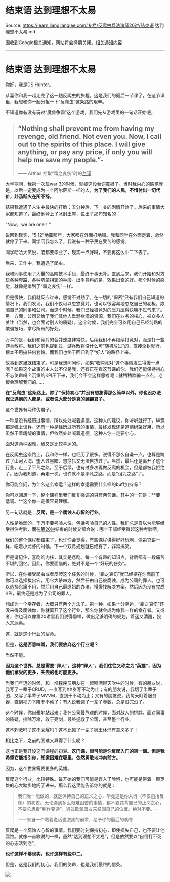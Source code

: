 # 结束语 达到理想不太易 

Source: https://learn.lianglianglee.com/专栏/反爬虫兵法演绎20讲/结束语 达到理想不太易.md

因收到Google相关通知，网站将会择期关闭。[相关通知内容](https://lumendatabase.org/notices/44265620)

---

# 结束语 达到理想不太易

你好，我是DS Hunter。

恭喜你和我一起走完了这一趟反爬虫的旅程。这是我们的最后一节课了，在这节课里，我想和你一起分担一下“反爬虫”这条路的艰辛。

不知道你有没有玩过“魔兽争霸”这个游戏，我们先从游戏里的一句话开始吧。

> “Nothing shall prevent me from having my revenge, old friend. Not even you. Now, I call out to the spirits of this place. I will give anything, or pay any price, if only you will help me save my people.”-
> -
>
> —— Arthas 拾取“霜之哀伤”时的[台词](https://wowpedia.fandom.com/wiki/Arthas_Menethil)

大学期间，我第一次玩war 3的时候，就被这段台词震撼了。当时我内心的感觉就是，以后一定要成为一个阿尔萨斯一样的人，**为了我们的人民，不惜付出一切代价，赴汤蹈火在所不辞。**

结果我遭遇了人生中最快的打脸：五分钟后，下一关的剧情开始了。后来的事情大家都知道了，最终他登上了冰封王座，说出了那句知名的：

“Now，we are one！”

说回到现实，“5·12”地震那年，大家都在外面打地铺。我和同学在外面走着，忽然就停了下来。同学问我怎么了，我说有一种子民在受苦的感觉。

同学哈哈大笑说，咱都要毕业了，现实一点好吗，不要再这么中二下去了。

后来，工作中，我遭遇了爬虫。

我和同事使用了大量的高阶技术手段，最终于事无补。直到后来，我们开始和对方玩各种套路、各种坑蒙拐骗的手段。出乎意料的是，效果出奇的好。那个时候的感觉，就像是拿到了“霜之哀伤”一样。

但是很快，我们就反应过来，感觉不对劲了。在一切的“保密”只有我们自己知道的情况下，我们发现，我们不仅可以忽悠竞对，也可以很容易地忽悠自己的老板，欺骗自己的同事和公司。而这个时候，我们已经被竞对的压力压得快喘不过气来了。另一方面，公司又给了我们其他人垂涎欲滴的资源，我们在业务的核心，被众多人关注（当然，也会面对别人的质疑）。这个时候，我们完全可以用自己已经纯熟的欺骗技巧，拿尽所有的好处。

万幸的是，我们和竞对的合并速度非常快。后续我们不再继续打竞对，而是打一些游兵散将。我们之前也提到过，游兵散将没什么可“随机放过”的，直接全封就行，根本不用搞任何套路。而我们也终于回归到了“好人”的路径上来。

故事到这里就结束了。可是我想问问你，如果“收购竞对”这个事情发生得慢一点呢？如果这个故事的主人公不仅是我，还有正在看这节课的你，我们还能保持初心不忘使命吗？沉重的KPI压下来，我们会不会这样思考呢：就稍稍欺骗一点点，老板会理解我们的……

**在“反爬虫”这条路上，除了“保持初心”并没有想象得那么简单以外，你也没办法保证遇到的人都是，或者说大部分是真的翩翩君子。**

这个世界有两种伪君子。

一种是没有经历过事情，所以处处喊着道德。这种人的建议，你听听就行了，毕竟都是纸上谈兵。还有一种是经历过所有的事情，最终发现还是道德绑架好用，所以虽然干着龌龊的事情，但依然处处喊着道德。这种人你一定要小心。

面对这两种困难，我又是比较幸运的。

在反爬虫这条路上，我和你一样，也经历了很多。说得不那么自谦一点，也算是跨过了山河大海、堕入过黑暗、想挣扎又无法自拔过了。当然，最后还是离开了这个行业，走上了平凡之路。至于后续，也有过多次再做反爬的机会，但是都被我拒绝了。因为我知道，再走一次，也许就不是平凡之路，而是“诅咒之路”了。

你可能会问，为什么这么幸运？这样的幸运需要什么样的buff加持吗？

你可以回想一下，整个课程里我们反复强调的只有两句话。其中的一句是：**要低调。**这个你一定很容易理解。

另一句话就是：**反爬，是一个腐蚀人心智的行业。**

人性是脆弱的，千万不要考验人性，包括考验自己的人性。我们总是自以为能够经受得住考验，而在[第20讲](http://time.geekbang.org/column/article/494794)结束的时候又都会说：哪个干部经受得起这种考验啊。

我们的整个课程都结束了，也许你会觉得，有些课程讲得好好玩啊，像[第13讲](http://time.geekbang.org/column/article/490080)一样，吃着小龙虾的时候，下一个双月规划就已经有了，非常搞笑。

但是请记住，喜剧的内核，其实是悲剧。每一个有趣的知识点，背后都有一段痛苦不堪的回忆。因此，你要面临的，绝对不是一个“好玩的任务”。

所以，在你接受爬虫或者反爬这个任务的时候，“霜之哀伤”就已经摆在你面前了。你可以选择拔出它，用它大杀四方，然后任由自己被腐蚀，成为公司的罪人。也可以选择忍痛不用，然后用自己最原始的办法，慢慢找解决方案，然后因为没有完成KPI，最终还是成为了公司的罪人。

想成为一个幸存者，大概只有两个方法了。第一种，如果十分幸运，“霜之哀伤”还没来得及腐蚀你，你就离开了这个行业，那么你就会成为像我一样的幸存者。又或者，你也可以像第20讲里我们说得那样，做出足够明确的规划，着迷又清醒，投入又远离。

这，就是这个行业的宿命。

但是，**这是否意味着，我们要放弃这个行业呢？**

当然不能。

**因为这个世界，总是需要“罪人”。这种“罪人”，我们往往又称之为“英雄”，因为他们承受的更多，失去的也可能更多。**

当我们年迈的时候，和一堆程序员朋友在一起喝酒聊天吹牛的时候，有的朋友说，我写了一辈子CRUD，一直写到XX岁写不动为止；有的朋友说，我切了半辈子图，又写了半辈子MVVM，直到干不动为止；又有的朋友说，我每天盯着服务器，直到视力下降干不动了；有人说我调了一辈子参数，总是没完没了。

这个时候，你自豪地站起来：我在公司最危难的时候，面对敌人的挑衅，面对同事的质疑，排除万难，敢于亮剑，最终拯救了公司，甚至整个行业。

这不刺激吗？这不荣耀吗？这不比抓了一辈子狮王休玛有意义多了！

相比之下，之前的困难又算得了什么呢？

这也正是我开设这门课程的初衷。**这门课，很可能是你反爬入门的第一课。但是我希望它能指引你，知道困难在哪里，依然勇敢地冲向前方。**

因为，这个世界需要更多的英雄。

反爬这个行业，比较特殊。最开始的我们可能是误入了险境，也可能是带着一颗英雄的心大踏步地闯了进来。那么我这里能告诉你的就是：

> 我们唯一能做的，就是保持自己的正义之心，毕竟这是你入行（不仅包括反爬）的初衷。无论遇到多么艰难困苦的事情，都不要违背自己的正义之心，不要总想着“稍作变通”，通过欺骗盟友来稳固自己的位置。绝对不要。-
>
> ——来自一个站着说话也腰疼的前辈，给予你的最后的劝导

反爬是一个腐蚀人心智的事情。我们要时刻保持初心，即使损失自己，也不要让他腐蚀。就像一首歌说的一样，虽然“达到理想不太易”，但是依然要以“自信打不死的心态活到老”。

**也许这样不够现实，也许这样有些中二。**

但是，这是我们的初心，我们的使命，也是我们最终的信条。

[![](assets/819fceb708c145bebfaf0c4beb6adc5f.jpg)](https://jinshuju.net/f/HnoaKv)